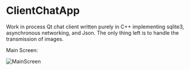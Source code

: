 # ClientChatApp
Work in process Qt chat client written purely in C++ implementing sqlite3, asynchronous networking, and Json. The only thing left is to handle the transmission of images. 


Main Screen:

![MainScreen](https://user-images.githubusercontent.com/55010010/114798941-2b10b780-9d5c-11eb-97b3-fbb56996c45f.png)
